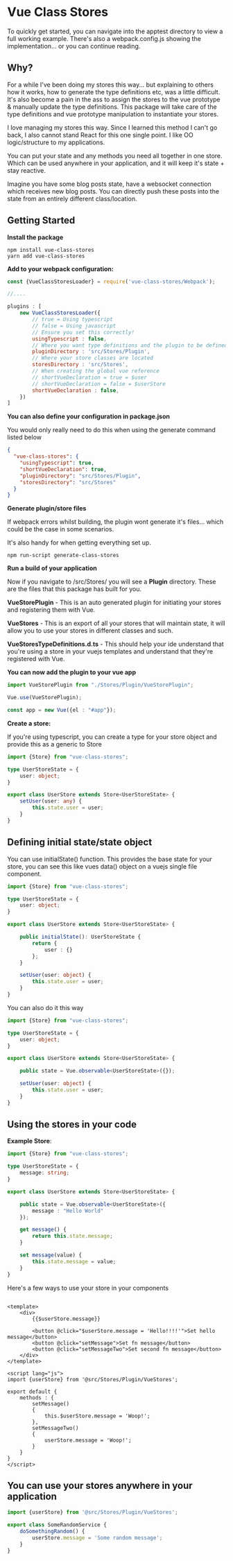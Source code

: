# Vue Class Stores

To quickly get started, you can navigate into the apptest directory to view a full working example. There's also a webpack.config.js showing the
implementation... or you can continue reading.

## Why?

For a while I've been doing my stores this way... but explaining to others how it works, how to generate the type definitions etc, was a little difficult. It's
also become a pain in the ass to assign the stores to the vue prototype & manually update the type definitions. This package will take care of the type
definitions and vue prototype manipulation to instantiate your stores.

I love managing my stores this way. Since I learned this method I can't go back, I also cannot stand React for this one single point. I like OO logic/structure
to my applications.

You can put your state and any methods you need all together in one store. Which can be used anywhere in your application, and it will keep it's state + stay
reactive.

Imagine you have some blog posts state, have a websocket connection which receives new blog posts. You can directly push these posts into the state from an
entirely different class/location.

## Getting Started

**Install the package**

```shell
npm install vue-class-stores
yarn add vue-class-stores
```

**Add to your webpack configuration:**

```js
const {VueClassStoresLoader} = require('vue-class-stores/Webpack');

//....

plugins : [
	new VueClassStoresLoader({
		// true = Using typescript
		// false = Using javascript
		// Ensure you set this correctly!  
		usingTypescript : false,
		// Where you want type definitions and the plugin to be defined
		pluginDirectory : 'src/Stores/Plugin',
		// Where your store classes are located
		storesDirectory : 'src/Stores',
		// When creating the global vue reference
		// shortVueDeclaration = true = $user
		// shortVueDeclaration = false = $userStore
		shortVueDeclaration : false,
	})
]
```

**You can also define your configuration in package.json**

You would only really need to do this when using the generate command listed below

```json
{
  "vue-class-stores": {
    "usingTypescript": true,
    "shortVueDeclaration": true,
    "pluginDirectory": "src/Stores/Plugin",
    "storesDirectory": "src/Stores"
  }
}
```

**Generate plugin/store files**

If webpack errors whilst building, the plugin wont generate it's files... which could be the case in some scenarios.

It's also handy for when getting everything set up.

```shell
npm run-script generate-class-stores
```

**Run a build of your application**

Now if you navigate to /src/Stores/ you will see a **Plugin** directory. These are the files that this package has built for you.

**VueStorePlugin** - This is an auto generated plugin for initiating your stores and registering them with Vue.

**VueStores** - This is an export of all your stores that will maintain state, it will allow you to use your stores in different classes and such.

**VueStoresTypeDefinitions.d.ts** - This should help your ide understand that you're using a store in your vuejs templates and understand that they're
registered with Vue.

**You can now add the plugin to your vue app**

```ts
import VueStorePlugin from "./Stores/Plugin/VueStorePlugin";

Vue.use(VueStorePlugin);

const app = new Vue({el : "#app"});
```

**Create a store:**

If you're using typescript, you can create a type for your store object and provide this as a generic to Store

```ts 
import {Store} from "vue-class-stores";

type UserStoreState = {
	user: object;
}

export class UserStore extends Store<UserStoreState> {
	setUser(user: any) {
		this.state.user = user;
	}
}
```

## Defining initial state/state object

You can use initialState() function. This provides the base state for your store, you can see this like vues data() object on a vuejs single file component.

```ts
import {Store} from "vue-class-stores";

type UserStoreState = {
	user: object;
}

export class UserStore extends Store<UserStoreState> {

	public initialState(): UserStoreState {
		return {
			user : {}
		};
	}

	setUser(user: object) {
		this.state.user = user;
	}
}

```

You can also do it this way

```ts
import {Store} from "vue-class-stores";

type UserStoreState = {
	user: object;
}

export class UserStore extends Store<UserStoreState> {

	public state = Vue.observable<UserStoreState>({});

	setUser(user: object) {
		this.state.user = user;
	}
}

```

## Using the stores in your code

**Example Store**:

```ts
import {Store} from "vue-class-stores";

type UserStoreState = {
	message: string;
}

export class UserStore extends Store<UserStoreState> {

	public state = Vue.observable<UserStoreState>({
		message : "Hello World"
	});

	get message() {
		return this.state.message;
	}

	set message(value) {
		this.state.message = value;
	}
}

```

Here's a few ways to use your store in your components

```vue

<template>
	<div>
		{{$userStore.message}}

		<button @click="$userStore.message = 'Hello!!!!'">Set hello message</button>
		<button @click="setMessage">Set fn message</button>
		<button @click="setMessageTwo">Set second fn message</button>
	</div>
</template>

<script lang="js">
import {userStore} from '@src/Stores/Plugin/VueStores';

export default {
	methods : {
		setMessage()
		{
			this.$userStore.message = 'Woop!';
		},
		setMessageTwo()
		{
			userStore.message = 'Woop!';
		}
	}
}
</script>
```

## You can use your stores anywhere in your application

```ts
import {userStore} from '@src/Stores/Plugin/VueStores';

export class SomeRandomService {
	doSomethingRandom() {
		userStore.message = 'Some random message';
	}
}

```
